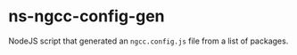 # ns-ngcc-config-gen
NodeJS script that generated an `ngcc.config.js` file from a list of packages.
